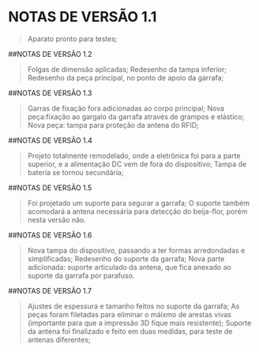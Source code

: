# NOTAS DE VERSÃO 1.1

> Aparato pronto para testes;

##NOTAS DE VERSÃO 1.2

> Folgas de dimensão aplicadas;
> Redesenho da tampa inferior;
> Redesenho da peça principal, no ponto de apoio da garrafa;
 
##NOTAS DE VERSÃO 1.3

> Garras de fixação fora adicionadas ao corpo principal;
> Nova peça:fixação ao gargalo da garrafa através de grampos e elástico;
> Nova peça: tampa para proteção da antena do RFID;

##NOTAS DE VERSÃO 1.4

> Projeto totalmente remodelado, onde a eletrônica foi para a parte superior, e a alimentação DC vem de fora do dispositivo;
> Tampa de bateria se tornou secundária;

##NOTAS DE VERSÃO 1.5

> Foi projetado um suporte para segurar a garrafa;
> O suporte também acomodará a antena necessária para detecção do beija-flor, porém nesta versão não.

##NOTAS DE VERSÃO 1.6

> Nova tampa do dispositivo, passando a ter formas arredondadas e simplificadas;
> Redesenho do suporte da garrafa;
> Nova parte adicionada: suporte articulado da antena, que fica anexado ao suporte da garrafa por parafuso.

##NOTAS DE VERSÃO 1.7

> Ajustes de espessura e tamanho feitos no suporte da garrafa;
> As peças foram filetadas para eliminar o máixmo de arestas vivas (importante para que a impressão 3D fique mais resistente);
> Suporte da antena foi finalizado e feito em duas medidas, para teste de antenas diferentes;
